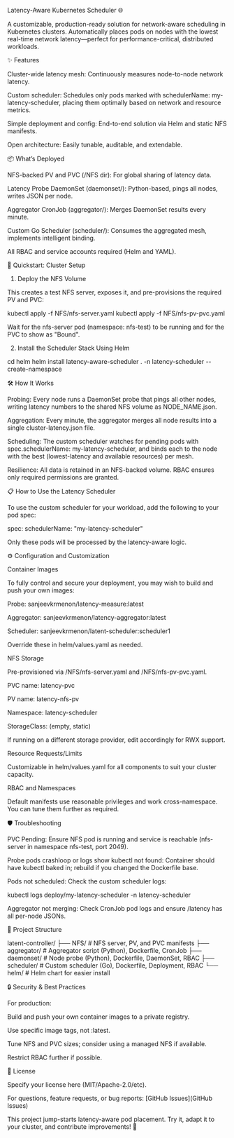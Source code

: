 Latency-Aware Kubernetes Scheduler 🌐

A customizable, production-ready solution for network-aware scheduling in Kubernetes clusters.
Automatically places pods on nodes with the lowest real-time network latency—perfect for performance-critical, distributed workloads.



✨ Features





Cluster-wide latency mesh: Continuously measures node-to-node network latency.



Custom scheduler: Schedules only pods marked with schedulerName: my-latency-scheduler, placing them optimally based on network and resource metrics.



Simple deployment and config: End-to-end solution via Helm and static NFS manifests.



Open architecture: Easily tunable, auditable, and extendable.



📦 What’s Deployed





NFS-backed PV and PVC (/NFS dir): For global sharing of latency data.



Latency Probe DaemonSet (daemonset/): Python-based, pings all nodes, writes JSON per node.



Aggregator CronJob (aggregator/): Merges DaemonSet results every minute.



Custom Go Scheduler (scheduler/): Consumes the aggregated mesh, implements intelligent binding.



All RBAC and service accounts required (Helm and YAML).



🚀 Quickstart: Cluster Setup

1. Deploy the NFS Volume

This creates a test NFS server, exposes it, and pre-provisions the required PV and PVC:

kubectl apply -f NFS/nfs-server.yaml
kubectl apply -f NFS/nfs-pv-pvc.yaml

Wait for the nfs-server pod (namespace: nfs-test) to be running and for the PVC to show as "Bound".

2. Install the Scheduler Stack Using Helm

cd helm
helm install latency-aware-scheduler . -n latency-scheduler --create-namespace



🛠️ How It Works





Probing: Every node runs a DaemonSet probe that pings all other nodes, writing latency numbers to the shared NFS volume as NODE_NAME.json.



Aggregation: Every minute, the aggregator merges all node results into a single cluster-latency.json file.



Scheduling: The custom scheduler watches for pending pods with spec.schedulerName: my-latency-scheduler, and binds each to the node with the best (lowest-latency and available resources) per mesh.



Resilience: All data is retained in an NFS-backed volume. RBAC ensures only required permissions are granted.



📋 How to Use the Latency Scheduler

To use the custom scheduler for your workload, add the following to your pod spec:

spec:
  schedulerName: "my-latency-scheduler"

Only these pods will be processed by the latency-aware logic.



⚙️ Configuration and Customization

Container Images

To fully control and secure your deployment, you may wish to build and push your own images:





Probe: sanjeevkrmenon/latency-measure:latest



Aggregator: sanjeevkrmenon/latency-aggregator:latest



Scheduler: sanjeevkrmenon/latent-scheduler:scheduler1

Override these in helm/values.yaml as needed.

NFS Storage

Pre-provisioned via /NFS/nfs-server.yaml and /NFS/nfs-pv-pvc.yaml.





PVC name: latency-pvc



PV name: latency-nfs-pv



Namespace: latency-scheduler



StorageClass: (empty, static)

If running on a different storage provider, edit accordingly for RWX support.

Resource Requests/Limits

Customizable in helm/values.yaml for all components to suit your cluster capacity.

RBAC and Namespaces

Default manifests use reasonable privileges and work cross-namespace. You can tune them further as required.



🛡️ Troubleshooting





PVC Pending: Ensure NFS pod is running and service is reachable (nfs-server in namespace nfs-test, port 2049).



Probe pods crashloop or logs show kubectl not found: Container should have kubectl baked in; rebuild if you changed the Dockerfile base.



Pods not scheduled: Check the custom scheduler logs:

kubectl logs deploy/my-latency-scheduler -n latency-scheduler



Aggregator not merging: Check CronJob pod logs and ensure /latency has all per-node JSONs.



📂 Project Structure

latent-controller/
├── NFS/          # NFS server, PV, and PVC manifests
├── aggregator/   # Aggregator script (Python), Dockerfile, CronJob
├── daemonset/    # Node probe (Python), Dockerfile, DaemonSet, RBAC
├── scheduler/    # Custom scheduler (Go), Dockerfile, Deployment, RBAC
└── helm/         # Helm chart for easier install



🔒 Security & Best Practices

For production:





Build and push your own container images to a private registry.



Use specific image tags, not :latest.



Tune NFS and PVC sizes; consider using a managed NFS if available.



Restrict RBAC further if possible.



📜 License

Specify your license here (MIT/Apache-2.0/etc).

For questions, feature requests, or bug reports:
[GitHub Issues](GitHub Issues)



This project jump-starts latency-aware pod placement. Try it, adapt it to your cluster, and contribute improvements! 🚀

